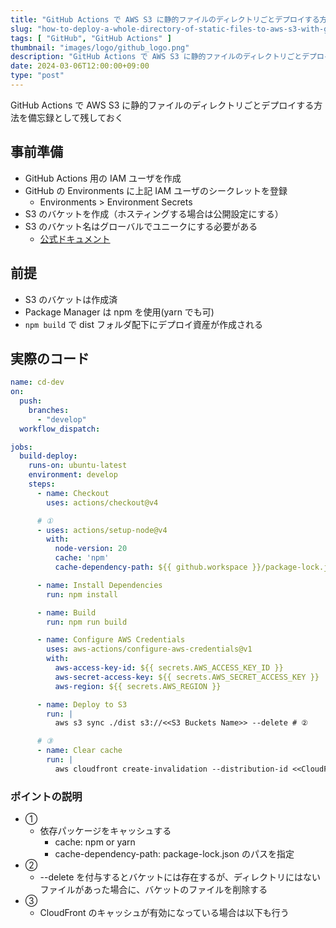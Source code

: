 ```yaml
---
title: "GitHub Actions で AWS S3 に静的ファイルのディレクトリごとデプロイする方法"
slug: "how-to-deploy-a-whole-directory-of-static-files-to-aws-s3-with-github-actions"
tags: [ "GitHub", "GitHub Actions" ]
thumbnail: "images/logo/github_logo.png"
description: "GitHub Actions で AWS S3 に静的ファイルのディレクトリごとデプロイする方法を備忘録として残しておく"
date: 2024-03-06T12:00:00+09:00
type: "post"
---
```


GitHub Actions で AWS S3 に静的ファイルのディレクトリごとデプロイする方法を備忘録として残しておく

## 事前準備

* GitHub Actions 用の IAM ユーザを作成
* GitHub の Environments に上記 IAM ユーザのシークレットを登録
  * Environments > Environment Secrets
* S3 のバケットを作成（ホスティングする場合は公開設定にする）
* S3 のバケット名はグローバルでユニークにする必要がある
  * [公式ドキュメント](https://docs.aws.amazon.com/ja_jp/AmazonS3/latest/userguide/BucketRestrictions.html)

## 前提

* S3 のバケットは作成済
* Package Manager は npm を使用(yarn でも可)
* `npm build` で dist フォルダ配下にデプロイ資産が作成される

## 実際のコード

```.yml:cd-dev.yaml
name: cd-dev
on:
  push:
    branches:
      - "develop"
  workflow_dispatch:

jobs:
  build-deploy:
    runs-on: ubuntu-latest
    environment: develop
    steps:
      - name: Checkout
        uses: actions/checkout@v4

      # ①
      - uses: actions/setup-node@v4
        with:
          node-version: 20
          cache: 'npm'
          cache-dependency-path: ${{ github.workspace }}/package-lock.json

      - name: Install Dependencies
        run: npm install

      - name: Build
        run: npm run build

      - name: Configure AWS Credentials
        uses: aws-actions/configure-aws-credentials@v1
        with:
          aws-access-key-id: ${{ secrets.AWS_ACCESS_KEY_ID }}
          aws-secret-access-key: ${{ secrets.AWS_SECRET_ACCESS_KEY }}
          aws-region: ${{ secrets.AWS_REGION }}

      - name: Deploy to S3
        run: |
          aws s3 sync ./dist s3://<<S3 Buckets Name>> --delete # ②

      # ③
      - name: Clear cache
        run: |
          aws cloudfront create-invalidation --distribution-id <<CloudFront Distribution ID>> --paths "/*"
```

### ポイントの説明

* ①
  * 依存パッケージをキャッシュする
    * cache: npm or yarn
    * cache-dependency-path: package-lock.json のパスを指定
* ②
  * --delete を付与するとバケットには存在するが、ディレクトリにはないファイルがあった場合に、バケットのファイルを削除する
* ③
  * CloudFront のキャッシュが有効になっている場合は以下も行う
